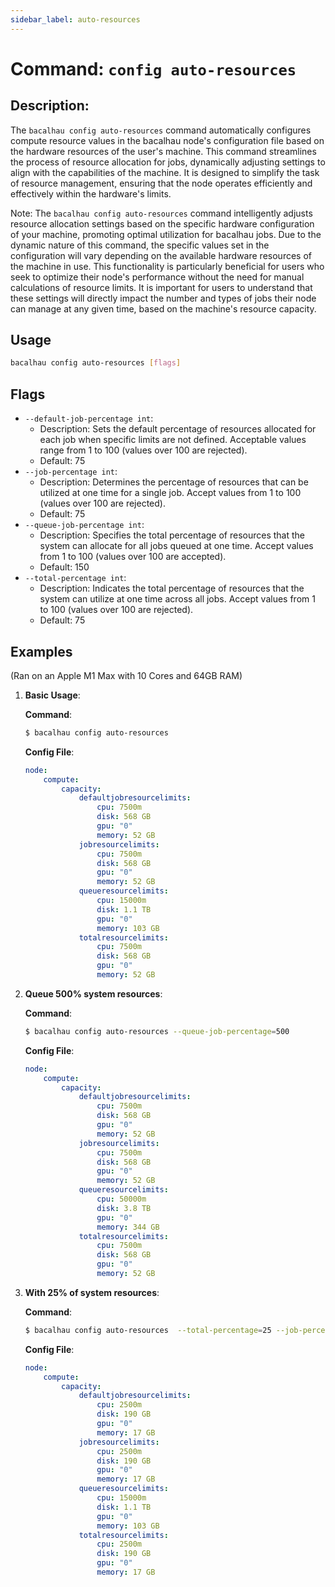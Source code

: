 ```yaml
---
sidebar_label: auto-resources
---
```


# Command: `config auto-resources`

## Description:

The `bacalhau config auto-resources` command automatically configures compute resource values in the bacalhau node's configuration file based on the hardware resources of the user's machine. This command streamlines the process of resource allocation for jobs, dynamically adjusting settings to align with the capabilities of the machine. It is designed to simplify the task of resource management, ensuring that the node operates efficiently and effectively within the hardware's limits.

Note: The `bacalhau config auto-resources` command intelligently adjusts resource allocation settings based on the specific hardware configuration of your machine, promoting optimal utilization for bacalhau jobs. Due to the dynamic nature of this command, the specific values set in the configuration will vary depending on the available hardware resources of the machine in use. This functionality is particularly beneficial for users who seek to optimize their node's performance without the need for manual calculations of resource limits. It is important for users to understand that these settings will directly impact the number and types of jobs their node can manage at any given time, based on the machine's resource capacity.

## Usage

```bash
bacalhau config auto-resources [flags]
```

## Flags

- `--default-job-percentage int`:
  - Description: Sets the default percentage of resources allocated for each job when specific limits are not defined. Acceptable values range from 1 to 100 (values over 100 are rejected).
  - Default: 75
- `--job-percentage int`:
  - Description: Determines the percentage of resources that can be utilized at one time for a single job. Accept values from 1 to 100 (values over 100 are rejected).
  - Default: 75
- `--queue-job-percentage int`:
  - Description: Specifies the total percentage of resources that the system can allocate for all jobs queued at one time. Accept values from 1 to 100 (values over 100 are accepted).
  - Default: 150
- `--total-percentage int`:
  - Description: Indicates the total percentage of resources that the system can utilize at one time across all jobs. Accept values from 1 to 100 (values over 100 are rejected).
  - Default: 75

## Examples

(Ran on an Apple M1 Max with 10 Cores and 64GB RAM)

1. **Basic Usage**:


   **Command**:

   ```bash
   $ bacalhau config auto-resources
   ```

   **Config File**:

   ```yaml
   node:
       compute:
           capacity:
               defaultjobresourcelimits:
                   cpu: 7500m
                   disk: 568 GB
                   gpu: "0"
                   memory: 52 GB
               jobresourcelimits:
                   cpu: 7500m
                   disk: 568 GB
                   gpu: "0"
                   memory: 52 GB
               queueresourcelimits:
                   cpu: 15000m
                   disk: 1.1 TB
                   gpu: "0"
                   memory: 103 GB
               totalresourcelimits:
                   cpu: 7500m
                   disk: 568 GB
                   gpu: "0"
                   memory: 52 GB
   ```

2. **Queue 500% system resources**:

   **Command**:

   ```bash
   $ bacalhau config auto-resources --queue-job-percentage=500
   ```

   **Config File**:

   ```yaml
   node:
       compute:
           capacity:
               defaultjobresourcelimits:
                   cpu: 7500m
                   disk: 568 GB
                   gpu: "0"
                   memory: 52 GB
               jobresourcelimits:
                   cpu: 7500m
                   disk: 568 GB
                   gpu: "0"
                   memory: 52 GB
               queueresourcelimits:
                   cpu: 50000m
                   disk: 3.8 TB
                   gpu: "0"
                   memory: 344 GB
               totalresourcelimits:
                   cpu: 7500m
                   disk: 568 GB
                   gpu: "0"
                   memory: 52 GB
   ```

3. **With 25% of system resources**:

   **Command**:

   ```bash
   $ bacalhau config auto-resources  --total-percentage=25 --job-percentage=25 --default-job-percentage=25
   ```

   **Config File**:

   ```yaml
   node:
       compute:
           capacity:
               defaultjobresourcelimits:
                   cpu: 2500m
                   disk: 190 GB
                   gpu: "0"
                   memory: 17 GB
               jobresourcelimits:
                   cpu: 2500m
                   disk: 190 GB
                   gpu: "0"
                   memory: 17 GB
               queueresourcelimits:
                   cpu: 15000m
                   disk: 1.1 TB
                   gpu: "0"
                   memory: 103 GB
               totalresourcelimits:
                   cpu: 2500m
                   disk: 190 GB
                   gpu: "0"
                   memory: 17 GB
   ```
